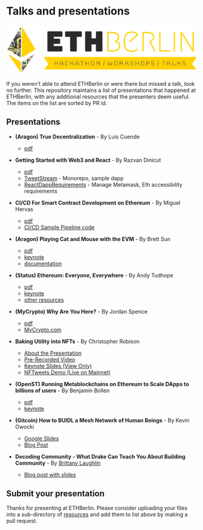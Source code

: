 # Talks and presentations
![ETHBerlin logo](https://github.com/ethberlin-hackathon/media-assets/raw/master/ETHBerlin%20logo%20-%20horizontal%20transparent%20-%20small.png)

If you weren't able to attend ETHBerlin or were there but missed a talk, look no further. This repository maintains a list of presentations that happened at ETHBerlin, with any additional resources that the presenters deem useful. The items on the list are sorted by PR id.

## Presentations
- **(Aragon) True Decentralization** - By Luis Cuende
  - [pdf](resources/true-decentralization/True-decentralization_Luis-Cuende_Aragon.pdf)

- **Getting Started with Web3 and React** - By Razvan Dinicut
  - [pdf](resources/getting-started-web3-react/Getting-started-with-Web3-and-React.pdf)
  - [TweetStream](https://github.com/rdinicut/tweet-stream) - Monorepo, sample dapp
  - [ReactDappRequirements](https://github.com/centrifuge/react-dapp-requirements) - Manage Metamask, Eth accessibility requirements

- **CI/CD For Smart Contract Development on Ethereum** - By Miguel Hervas
  - [pdf](resources/cicd-smartcontract-development/CiForSmartContractDevelopmentOnEthereum.pdf)
  - [CI/CD Sample Pipeline code](https://gitlab.com/mikiquantum/simple-dapp-calculator)

- **(Aragon) Playing Cat and Mouse with the EVM** - By Brett Sun
  - [pdf](resources/cat-and-mouse/pdf.pdf)
  - [keynote](resources/cat-and-mouse/keynote.key)
  - [documentation](https://hack.aragon.org/)

- **(Status) Ethereum: Everyone, Everywhere** - By Andy Tudhope
  - [pdf](resources/ethereum-everyone-everywhere/Ethereum_Everyone_Everywhere.pdf)
  - [keynote](resources/ethereum-everyone-everywhere/Ethereum_Everyone_Everywhere.key)
  - [other resources](https://get.status.im)

- **(MyCrypto) Why Are You Here?** - By Jordan Spence
  - [pdf](resources/why-are-you-here/WhyAreYouHere.pdf)
  - [MyCrypto.com](https://www.mycrypto.com)

- **Baking Utility into NFTs** - By Christopher Robison
  - [About the Presentation](resources/Baking_Utility_into_NFTs/WATCHME.md)
  - [Pre-Recorded Video](https://youtu.be/MzHUo-bOqiA)
  - [Keynote Slides (View Only)](https://www.icloud.com/keynote/0DUPpjDqH9K3wnIY8ilClav9g#EthBerlin_-_Baking_Utility_NFTs_-_KEYNOTE)
  - [NFTweets Demo (Live on Mainnet)](http://nftweets.com/)

- **(OpenST) Running Metablockchains on Ethereum to Scale DApps to billions of users** - By Benjamin Bollen
  - [pdf](resources/metablockchains-on-ethereum/OpenST-Metablockchains-to-scale-DApps.pdf)
  - [keynote](resources/metablockchains-on-ethereum/OpenST-Metablockchains-to-scale-DApps.key)

- **(Gitcoin) How to BUIDL a Mesh Network of Human Beings** - By Kevin Owocki
  - [Google Slides](https://docs.google.com/presentation/d/1XQU8hYsBkwjSU93xjnyS969vjuvQwy0UrYhdWr4z0YU/edit#slide=id.g3dd8aa8ea9_0_50)
  - [Blog Post](https://medium.com/gitcoin/how-to-buidl-a-mesh-network-of-human-beings-a5293ecca60a)
  
- **Decoding Community - What Drake Can Teach You About Building Community** - By [Brittany Laughlin](http://twitter.com/br_ttany)
  - [Blog post with slides](https://medium.com/@br_ttany/decoding-blockchain-community-c5938d112349)


## Submit your presentation
Thanks for presenting at ETHBerlin. Please consider uploading your files into a sub-directory of [resources](resources/) and add them to list above by making a pull request.
